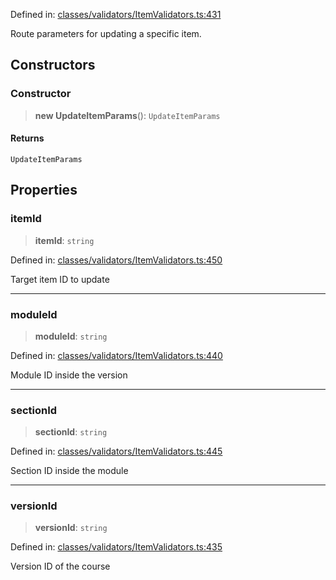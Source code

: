 Defined in: [classes/validators/ItemValidators.ts:431](https://github.com/saaranshgarg1/vibe/blob/67a31fca9c5546ea9aafedb5fb5b41a5b80e1d53/backend/src/modules/courses/classes/validators/ItemValidators.ts#L431)

Route parameters for updating a specific item.

## Constructors

### Constructor

> **new UpdateItemParams**(): `UpdateItemParams`

#### Returns

`UpdateItemParams`

## Properties

### itemId

> **itemId**: `string`

Defined in: [classes/validators/ItemValidators.ts:450](https://github.com/saaranshgarg1/vibe/blob/67a31fca9c5546ea9aafedb5fb5b41a5b80e1d53/backend/src/modules/courses/classes/validators/ItemValidators.ts#L450)

Target item ID to update

***

### moduleId

> **moduleId**: `string`

Defined in: [classes/validators/ItemValidators.ts:440](https://github.com/saaranshgarg1/vibe/blob/67a31fca9c5546ea9aafedb5fb5b41a5b80e1d53/backend/src/modules/courses/classes/validators/ItemValidators.ts#L440)

Module ID inside the version

***

### sectionId

> **sectionId**: `string`

Defined in: [classes/validators/ItemValidators.ts:445](https://github.com/saaranshgarg1/vibe/blob/67a31fca9c5546ea9aafedb5fb5b41a5b80e1d53/backend/src/modules/courses/classes/validators/ItemValidators.ts#L445)

Section ID inside the module

***

### versionId

> **versionId**: `string`

Defined in: [classes/validators/ItemValidators.ts:435](https://github.com/saaranshgarg1/vibe/blob/67a31fca9c5546ea9aafedb5fb5b41a5b80e1d53/backend/src/modules/courses/classes/validators/ItemValidators.ts#L435)

Version ID of the course
